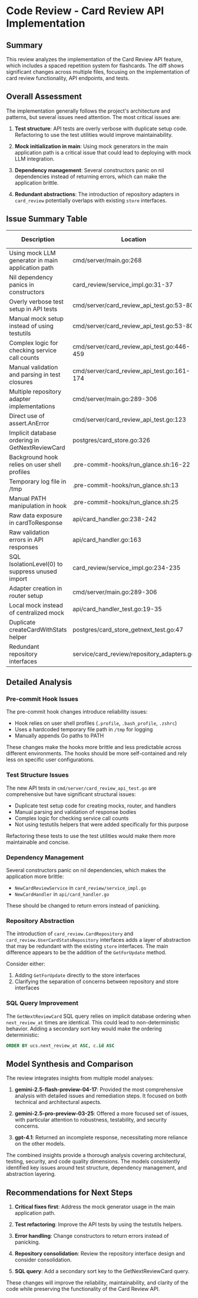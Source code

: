 # Code Review - Card Review API Implementation

## Summary

This review analyzes the implementation of the Card Review API feature, which includes a spaced repetition system for flashcards. The diff shows significant changes across multiple files, focusing on the implementation of card review functionality, API endpoints, and tests.

## Overall Assessment

The implementation generally follows the project's architecture and patterns, but several issues need attention. The most critical issues are:

1. **Test structure**: API tests are overly verbose with duplicate setup code. Refactoring to use the test utilities would improve maintainability.

2. **Mock initialization in main**: Using mock generators in the main application path is a critical issue that could lead to deploying with mock LLM integration.

3. **Dependency management**: Several constructors panic on nil dependencies instead of returning errors, which can make the application brittle.

4. **Redundant abstractions**: The introduction of repository adapters in `card_review` potentially overlaps with existing `store` interfaces.

## Issue Summary Table

| Description | Location | Fix / Improvement | Severity | Standard or Basis |
|-------------|----------|-------------------|----------|-------------------|
| Using mock LLM generator in main application path | cmd/server/main.go:268 | Replace with real gemini.NewGeminiGenerator in non-test builds | blocker | Separation of concerns |
| Nil dependency panics in constructors | card_review/service_impl.go:31-37 | Return error instead of panic | high | Error handling |
| Overly verbose test setup in API tests | cmd/server/card_review_api_test.go:53-80 | Refactor using testutils helpers | high | Design for testability |
| Manual mock setup instead of using testutils | cmd/server/card_review_api_test.go:53-80 | Use testutils.SetupCardReviewTestServer | high | Design for testability |
| Complex logic for checking service call counts | cmd/server/card_review_api_test.go:446-459 | Simplify assertions | high | Design for testability |
| Manual validation and parsing in test closures | cmd/server/card_review_api_test.go:161-174 | Use testutils assertion helpers | high | Design for testability |
| Multiple repository adapter implementations | cmd/server/main.go:289-306 | Consolidate repository interfaces and adapters | high | Modularity |
| Direct use of assert.AnError | cmd/server/card_review_api_test.go:123 | Use specific named error variables | low | Coding standards |
| Implicit database ordering in GetNextReviewCard | postgres/card_store.go:326 | Add deterministic secondary sort key | medium | Correctness |
| Background hook relies on user shell profiles | .pre-commit-hooks/run_glance.sh:16-22 | Define environment explicitly | medium | Robustness |
| Temporary log file in /tmp | .pre-commit-hooks/run_glance.sh:13 | Use mktemp or configurable path | medium | Portability |
| Manual PATH manipulation in hook | .pre-commit-hooks/run_glance.sh:25 | Ensure glance is in system PATH | medium | Robustness |
| Raw data exposure in cardToResponse | api/card_handler.go:238-242 | Return nil or error structure on unmarshal failure | medium | Security |
| Raw validation errors in API responses | api/card_handler.go:163 | Use user-friendly error messages | medium | Security |
| SQL IsolationLevel(0) to suppress unused import | card_review/service_impl.go:234-235 | Remove or use proper import | low | Coding standards |
| Adapter creation in router setup | cmd/server/main.go:289-306 | Move to application initialization | medium | Dependency Injection |
| Local mock instead of centralized mock | api/card_handler_test.go:19-35 | Use mocks.MockCardReviewService | high | Testing Strategy |
| Duplicate createCardWithStats helper | postgres/card_store_getnext_test.go:47 | Move to internal/testutils | medium | DRY |
| Redundant repository interfaces | service/card_review/repository_adapters.go | Consider consolidating with store interfaces | low | Simplicity |

## Detailed Analysis

### Pre-commit Hook Issues

The pre-commit hook changes introduce reliability issues:
- Hook relies on user shell profiles (`.profile`, `.bash_profile`, `.zshrc`)
- Uses a hardcoded temporary file path in `/tmp` for logging
- Manually appends Go paths to PATH

These changes make the hooks more brittle and less predictable across different environments. The hooks should be more self-contained and rely less on specific user configurations.

### Test Structure Issues

The new API tests in `cmd/server/card_review_api_test.go` are comprehensive but have significant structural issues:
- Duplicate test setup code for creating mocks, router, and handlers
- Manual parsing and validation of response bodies
- Complex logic for checking service call counts
- Not using testutils helpers that were added specifically for this purpose

Refactoring these tests to use the test utilities would make them more maintainable and concise.

### Dependency Management

Several constructors panic on nil dependencies, which makes the application more brittle:
- `NewCardReviewService` in `card_review/service_impl.go`
- `NewCardHandler` in `api/card_handler.go`

These should be changed to return errors instead of panicking.

### Repository Abstraction

The introduction of `card_review.CardRepository` and `card_review.UserCardStatsRepository` interfaces adds a layer of abstraction that may be redundant with the existing `store` interfaces. The main difference appears to be the addition of the `GetForUpdate` method.

Consider either:
1. Adding `GetForUpdate` directly to the store interfaces
2. Clarifying the separation of concerns between repository and store interfaces

### SQL Query Improvement

The `GetNextReviewCard` SQL query relies on implicit database ordering when `next_review_at` times are identical. This could lead to non-deterministic behavior. Adding a secondary sort key would make the ordering deterministic:

```sql
ORDER BY ucs.next_review_at ASC, c.id ASC
```

## Model Synthesis and Comparison

The review integrates insights from multiple model analyses:

1. **gemini-2.5-flash-preview-04-17**: Provided the most comprehensive analysis with detailed issues and remediation steps. It focused on both technical and architectural aspects.

2. **gemini-2.5-pro-preview-03-25**: Offered a more focused set of issues, with particular attention to robustness, testability, and security concerns.

3. **gpt-4.1**: Returned an incomplete response, necessitating more reliance on the other models.

The combined insights provide a thorough analysis covering architectural, testing, security, and code quality dimensions. The models consistently identified key issues around test structure, dependency management, and abstraction layering.

## Recommendations for Next Steps

1. **Critical fixes first**: Address the mock generator usage in the main application path.

2. **Test refactoring**: Improve the API tests by using the testutils helpers.

3. **Error handling**: Change constructors to return errors instead of panicking.

4. **Repository consolidation**: Review the repository interface design and consider consolidation.

5. **SQL query**: Add a secondary sort key to the GetNextReviewCard query.

These changes will improve the reliability, maintainability, and clarity of the code while preserving the functionality of the Card Review API.
